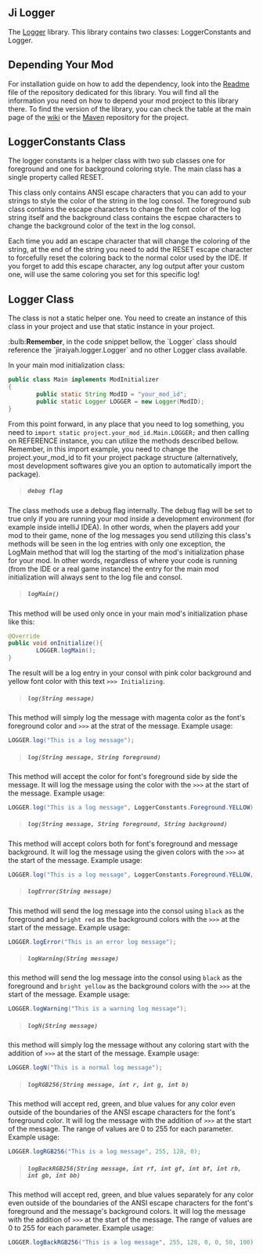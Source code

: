 ## Ji Logger

The [Logger](https://github.com/drkhodakarami/JiLogger) library. This library contains two classes: LoggerConstants and Logger.

## Depending Your Mod

For installation guide on how to add the dependency, look into the [Readme](https://github.com/drkhodakarami/JiLogger) file of the repository dedicated for this library. You will find all the information you need on how to depend your mod project to this library there. To find the version of the library, you can check the table at the main page of the [wiki](https://drkhodakarami.github.io/) or the [Maven](https://repo.repsy.io/mvn/jiraiyah/jilibs/jiraiyah/logger/) repository for the project.

## LoggerConstants Class

The logger constants is a helper class with two sub classes one for foreground and one for background coloring style. The main class has a single property called RESET.

This class only contains ANSI escape characters that you can add to your strings to style the color of the string in the log consol. The foreground sub class contains the escape characters to change the font color of the log string itself and the background class contains the escpae characters to change the background color of the text in the log consol.

Each time you add an escape character that will change the coloring of the string, at the end of the string you need to add the RESET escape character to forcefully reset the coloring back to the normal color used by the IDE. If you forget to add this escape character, any log output after your custom one, will use the same coloring you set for this specific log!

## Logger Class

The class is not a static helper one. You need to create an instance of this class in your project and use that static instance in your project. 

<div class="alert alert-dismissible alert-danger">
  :bulb:<strong>Remember</strong>, in the code snippet bellow, the `Logger` class should reference the `jiraiyah.logger.Logger` and no other Logger class available.
</div>

In your main mod initialization class:
```java
public class Main implements ModInitializer
{
        public static String ModID = "your_mod_id";
        public static Logger LOGGER = new Logger(ModID);
}
```

From this point forward, in any place that you need to log something, you need to `import static project.your_mod_id.Main.LOGGER;` and then calling on REFERENCE instance, you can utilize the methods described bellow. Remember, in this import example, you need to change the project.your_mod_id to fit your project package structure (alternatively, most development softwares give you an option to automatically import the package).

> ##### ***`debug flag`***

The class methods use a debug flag internally. The debug flag will be set to true only if you are running your mod inside a development environment (for example inside intelliJ IDEA). In other words, when the players add your mod to their game, none of the log messages you send utilizing this class's methods will be seen in the log entries with only one exception, the LogMain method that will log the starting of the mod's initialization phase for your mod. In other words, regardless of where your code is running (from the IDE or a real game instance) the entry for the main mod initialization will always sent to the log file and consol.

> ##### ***`logMain()`***

This method will be used only once in your main mod's initialization phase like this:

```java
@Override
public void onInitialize(){
        LOGGER.logMain();
}
```

The result will be a log entry in your consol with pink color background and yellow font color with this text `>>> Initializing`.

> ##### ***`log(String message)`***

This method will simply log the message with magenta color as the font's foreground color and `>>>` at the strat of the message. Example usage:

```java
LOGGER.log("This is a log message");
```

> ##### ***`log(String message, String foreground)`***

This method will accept the color for font's foreground side by side the message. It will log the message using the color with the `>>>` at the start of the message. Example usage:

```java
LOGGER.log("This is a log message", LoggerConstants.Foreground.YELLOW);
```

> ##### ***`log(String message, String foreground, String background)`***

This method will accept colors both for font's foreground and message background. It will log the message using the given colors with the `>>>` at the start of the message. Example usage:

```java
LOGGER.log("This is a log message", LoggerConstants.Foreground.YELLOW, LoggerConstants.Background.BLACK);
```

> ##### ***`logError(String message)`***

This method will send the log message into the consol using `black` as the foreground and `bright red` as the background colors with the `>>>` at the start of the message. Example usage:

```java
LOGGER.logError("This is an error log message");
```

> ##### ***`logWarning(String message)`***

this method will send the log message into the consol using `black` as the foreground and `bright yellow` as the background colors with the `>>>` at the start of the message. Example usage:

```java
LOGGER.logWarning("This is a warning log message");
```

> ##### ***`logN(String message)`***

this method will simply log the message without any coloring start with the addition of `>>>` at the start of the message. Example usage:

```java
LOGGER.logN("This is a normal log message");
```

> ##### ***`logRGB256(String message, int r, int g, int b)`***

This method will accept red, green, and blue values for any color even outside of the boundaries of the ANSI escape characters for the font's foreground color. It will log the message with the addition of `>>>` at the start of the message. The range of values are 0 to 255 for each parameter. Example usage:

```java
LOGGER.logRGB256("This is a log message", 255, 128, 0);
```

> ##### ***`logBackRGB256(String message, int rf, int gf, int bf, int rb, int gb, int bb)`***

This method will accept red, green, and blue values separately for any color even outside of the boundaries of the ANSI escape characters for the font's foreground and the message's background colors. It will log the message with the addition of `>>>` at the start of the message. The range of values are 0 to 255 for each parameter. Example usage:

```java
LOGGER.logBackRGB256("This is a log message", 255, 128, 0, 0, 50, 100);
```
